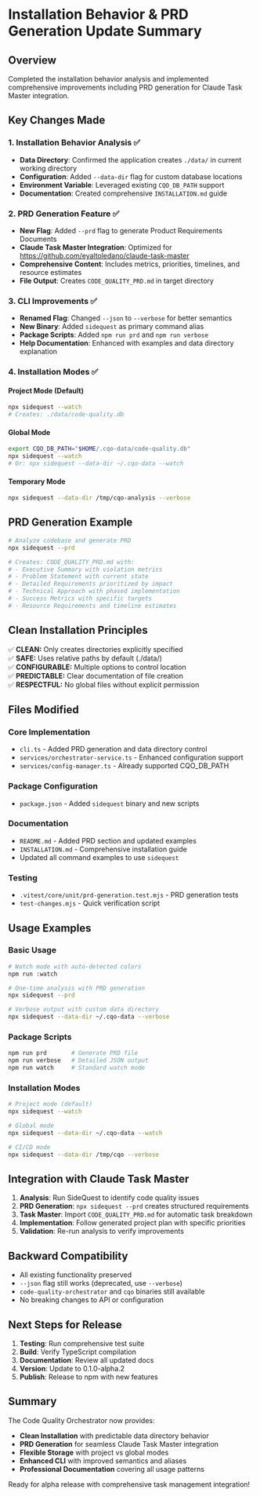 # Installation Behavior & PRD Generation Update Summary

## Overview

Completed the installation behavior analysis and implemented comprehensive improvements including PRD generation for Claude Task Master integration.

## Key Changes Made

### 1. Installation Behavior Analysis ✅
- **Data Directory**: Confirmed the application creates `./data/` in current working directory
- **Configuration**: Added `--data-dir` flag for custom database locations
- **Environment Variable**: Leveraged existing `CQO_DB_PATH` support
- **Documentation**: Created comprehensive `INSTALLATION.md` guide

### 2. PRD Generation Feature ✅
- **New Flag**: Added `--prd` flag to generate Product Requirements Documents
- **Claude Task Master Integration**: Optimized for https://github.com/eyaltoledano/claude-task-master
- **Comprehensive Content**: Includes metrics, priorities, timelines, and resource estimates
- **File Output**: Creates `CODE_QUALITY_PRD.md` in target directory

### 3. CLI Improvements ✅
- **Renamed Flag**: Changed `--json` to `--verbose` for better semantics
- **New Binary**: Added `sidequest` as primary command alias
- **Package Scripts**: Added `npm run prd` and `npm run verbose`
- **Help Documentation**: Enhanced with examples and data directory explanation

### 4. Installation Modes ✅

#### Project Mode (Default)
```bash
npx sidequest --watch
# Creates: ./data/code-quality.db
```

#### Global Mode
```bash
export CQO_DB_PATH="$HOME/.cqo-data/code-quality.db"
npx sidequest --watch
# Or: npx sidequest --data-dir ~/.cqo-data --watch
```

#### Temporary Mode
```bash
npx sidequest --data-dir /tmp/cqo-analysis --verbose
```

## PRD Generation Example

```bash
# Analyze codebase and generate PRD
npx sidequest --prd

# Creates: CODE_QUALITY_PRD.md with:
# - Executive Summary with violation metrics
# - Problem Statement with current state
# - Detailed Requirements prioritized by impact  
# - Technical Approach with phased implementation
# - Success Metrics with specific targets
# - Resource Requirements and timeline estimates
```

## Clean Installation Principles

✅ **CLEAN:** Only creates directories explicitly specified  
✅ **SAFE:** Uses relative paths by default (./data/)  
✅ **CONFIGURABLE:** Multiple options to control location  
✅ **PREDICTABLE:** Clear documentation of file creation  
✅ **RESPECTFUL:** No global files without explicit permission  

## Files Modified

### Core Implementation
- `cli.ts` - Added PRD generation and data directory control
- `services/orchestrator-service.ts` - Enhanced configuration support
- `services/config-manager.ts` - Already supported CQO_DB_PATH

### Package Configuration  
- `package.json` - Added `sidequest` binary and new scripts

### Documentation
- `README.md` - Added PRD section and updated examples
- `INSTALLATION.md` - Comprehensive installation guide
- Updated all command examples to use `sidequest`

### Testing
- `.vitest/core/unit/prd-generation.test.mjs` - PRD generation tests
- `test-changes.mjs` - Quick verification script

## Usage Examples

### Basic Usage
```bash
# Watch mode with auto-detected colors
npm run :watch

# One-time analysis with PRD generation
npx sidequest --prd

# Verbose output with custom data directory
npx sidequest --data-dir ~/.cqo-data --verbose
```

### Package Scripts
```bash
npm run prd       # Generate PRD file
npm run verbose   # Detailed JSON output
npm run watch     # Standard watch mode
```

### Installation Modes
```bash
# Project mode (default)
npx sidequest --watch

# Global mode  
npx sidequest --data-dir ~/.cqo-data --watch

# CI/CD mode
npx sidequest --data-dir /tmp/cqo --verbose
```

## Integration with Claude Task Master

1. **Analysis**: Run SideQuest to identify code quality issues
2. **PRD Generation**: `npx sidequest --prd` creates structured requirements
3. **Task Master**: Import `CODE_QUALITY_PRD.md` for automatic task breakdown
4. **Implementation**: Follow generated project plan with specific priorities
5. **Validation**: Re-run analysis to verify improvements

## Backward Compatibility

- All existing functionality preserved
- `--json` flag still works (deprecated, use `--verbose`)
- `code-quality-orchestrator` and `cqo` binaries still available
- No breaking changes to API or configuration

## Next Steps for Release

1. **Testing**: Run comprehensive test suite
2. **Build**: Verify TypeScript compilation
3. **Documentation**: Review all updated docs
4. **Version**: Update to 0.1.0-alpha.2
5. **Publish**: Release to npm with new features

## Summary

The Code Quality Orchestrator now provides:
- **Clean Installation** with predictable data directory behavior
- **PRD Generation** for seamless Claude Task Master integration  
- **Flexible Storage** with project vs global modes
- **Enhanced CLI** with improved semantics and aliases
- **Professional Documentation** covering all usage patterns

Ready for alpha release with comprehensive task management integration!